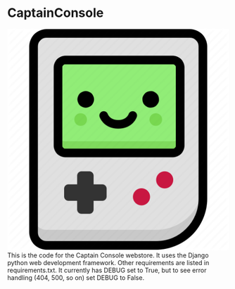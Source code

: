 # CaptainConsole
![Smiling Gameboy](/CaptainConsole/static/media/smiling-gameboy.png "Captain Console")
This is the code for the Captain Console webstore. It uses the Django python web development framework. Other requirements are listed in requirements.txt. It currently has DEBUG set to True, but to see error handling (404, 500, so on) set DEBUG to False.


